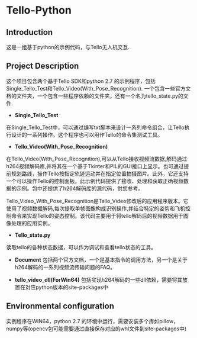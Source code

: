 # Tello-Python

## Introduction

这是一组基于python的示例代码，与Tello无人机交互.

## Project Description

这个项目包含两个基于Tello SDK和python 2.7 的示例程序，包括Single_Tello_Test和Tello_Video(With_Pose_Recognition). 一个包含一些官方文档的文件夹，一个包含一些程序依赖的文件夹，还有一个名为tello_state.py的文件.

- **Single_Tello_Test**

在Single_Tello_Test中，可以通过编写txt脚本来设计一系列命令组合，让Tello执行设计的一系列操作。这个程序也可以用作Tello的命令集测试工具。

- **Tello_Video(With_Pose_Recognition)**

 在Tello_Video(With_Pose_Recognition),可以从Tello接收视频流数据,解码通过h264视频解码库,并将其在一个基于Tkinter和PIL的GUI接口上显示。也可通过提前规划路线，操作Tello按指定轨迹运动并在指定位置拍摄图片。此外，它还支持一个可以操作Tello的控制面板。此示例代码提供了接收、处理和获取正确视频数据的示例。包中还提供了h264解码库的源代码，供您参考。


Tello_Video_With_Pose_Recognition是Tello_Video修改后的应用程序版本。它使用了视频数据解码,每次提取单帧图像构成识别操作,并结合特定的姿势和飞机控制命令来实现Tello的姿态控制。该代码主要用于将tello解码后的视频数据用于图像处理的应用实例。

- **Tello_state.py**

 读取tello的各种状态数据，可以作为调试和查看tello状态的工具。

- **Document**
 包括两个官方文档，一个是基本指令的调用方法，另一个是关于h264解码的一系列视频流传输问题的FAQ。

- **tello_video_dll(ForWin64)**
 包括实现h264解码的一些dll依赖，需要将其放置在对应python版本的site-packages中

## Environmental configuration
 
 实例程序在WIN64，python 2.7 的环境中运行，需要安装多个库如pillow，numpy等(opencv包可能需要通过直接保存对应的whl文件到site-packages中)




